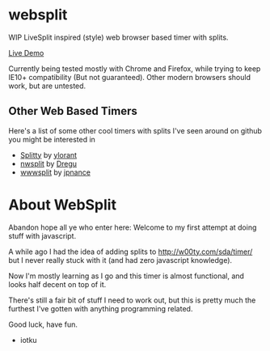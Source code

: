 websplit
========

WIP LiveSplit inspired (style) web browser based timer with splits.

[Live Demo](http://iotku.pw/websplit)

Currently being tested mostly with Chrome and Firefox, while trying to keep IE10+ compatibility (But not guaranteed). Other modern browsers should work, but are untested.

Other Web Based Timers
---
Here's a list of some other cool timers with splits I've seen around on github you might be interested in

- [Splitty](https://github.com/ylorant/splitty) by [ylorant](https://github.com/ylorant)
- [nwsplit](https://github.com/Dregu/nwsplit) by [Dregu](https://github.com/Dregu)
- [wwwsplit](https://github.com/jpnance/wwwsplit) by [jpnance](https://github.com/jpnance)

About WebSplit
=====

Abandon hope all ye who enter here: Welcome to my first attempt at doing stuff with javascript.

A while ago I had the idea of adding splits to http://w00ty.com/sda/timer/ but I never really stuck with it (and had zero javascript knowledge).

Now I'm mostly learning as I go and this timer is almost functional, and looks half decent on top of it.

There's still a fair bit of stuff I need to work out, but this is pretty much the furthest I've gotten with anything programming related.

Good luck, have fun.
- iotku